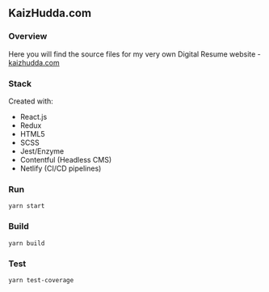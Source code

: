 ## KaizHudda.com

### Overview

Here you will find the source files for my very own Digital Resume website - [kaizhudda.com](https://kaizhudda.com)

### Stack

Created with: 
* React.js 
* Redux 
* HTML5 
* SCSS 
* Jest/Enzyme
* Contentful (Headless CMS)
* Netlify (CI/CD pipelines)

### Run

```yarn start```

### Build

```yarn build```

### Test

```yarn test-coverage```
